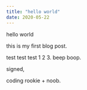 ```yaml
---
title: "hello world"
date: 2020-05-22
---
```


hello world

this is my first blog post. 

test test test 1 2 3. beep boop. 

signed, 

coding rookie + noob. 

